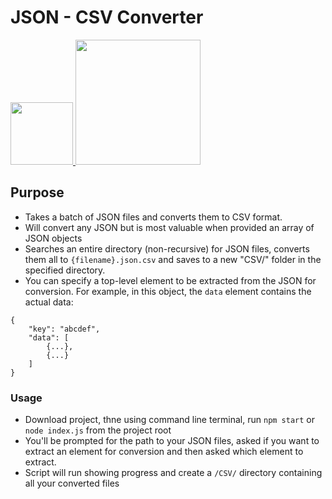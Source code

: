 # JSON - CSV Converter

<a href="https://latlo.ng">
  <img src="https://lat-long-cdn.s3.amazonaws.com/Branding/SVG/mark-red.svg" width="100">
</a>

<a href="https://latlo.ng">
  <img src="https://lat-long-cdn.s3.amazonaws.com/LearningAlly/LA_logo.png" width="200">
</a>

## Purpose

* Takes a batch of JSON files and converts them to CSV format.
* Will convert any JSON but is most valuable when provided an array of JSON objects
* Searches an entire directory (non-recursive) for JSON files, converts them all to `{filename}.json.csv` and saves to a new "CSV/" folder in the specified directory.
* You can specify a top-level element to be extracted from the JSON for conversion. For example, in this object, the `data` element contains the actual data:

```
{
    "key": "abcdef",
    "data": [
        {...},
        {...}
    ]
}
```

### Usage
* Download project, thne using command line terminal, run `npm start` or `node index.js` from the project root
* You'll be prompted for the path to your JSON files, asked if you want to extract an element for conversion and then asked which element to extract.
* Script will run showing progress and create a `/CSV/` directory containing all your converted files